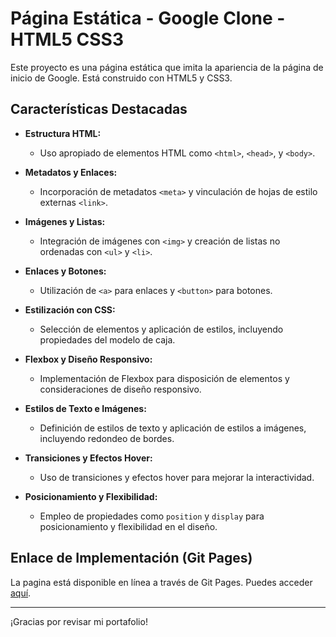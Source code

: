 # Página Estática - Google Clone - HTML5 CSS3

Este proyecto es una página estática que imita la apariencia de la página de inicio de Google. Está construido con HTML5 y CSS3.

## Características Destacadas

- **Estructura HTML:**
  - Uso apropiado de elementos HTML como `<html>`, `<head>`, y `<body>`.

- **Metadatos y Enlaces:**
  - Incorporación de metadatos `<meta>` y vinculación de hojas de estilo externas `<link>`.

- **Imágenes y Listas:**
  - Integración de imágenes con `<img>` y creación de listas no ordenadas con `<ul>` y `<li>`.

- **Enlaces y Botones:**
  - Utilización de `<a>` para enlaces y `<button>` para botones.

- **Estilización con CSS:**
  - Selección de elementos y aplicación de estilos, incluyendo propiedades del modelo de caja.

- **Flexbox y Diseño Responsivo:**
  - Implementación de Flexbox para disposición de elementos y consideraciones de diseño responsivo.

- **Estilos de Texto e Imágenes:**
  - Definición de estilos de texto y aplicación de estilos a imágenes, incluyendo redondeo de bordes.

- **Transiciones y Efectos Hover:**
  - Uso de transiciones y efectos hover para mejorar la interactividad.

- **Posicionamiento y Flexibilidad:**
  - Empleo de propiedades como `position` y `display` para posicionamiento y flexibilidad en el diseño.


## Enlace de Implementación (Git Pages)

La pagina está disponible en línea a través de Git Pages. Puedes acceder [aquí](https://andresfmurciaz.github.io/googleClone-HTML_CSS/).

---
¡Gracias por revisar mi portafolio!
